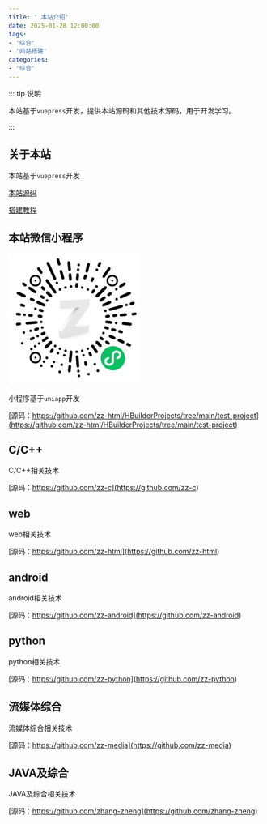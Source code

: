 ```yaml
---
title: ' 本站介绍'
date: 2025-01-28 12:00:00
tags:
- '综合'
- '网站搭建'
categories:
- '综合'
---
```


::: tip 说明

本站基于`vuepress`开发，提供本站源码和其他技术源码，用于开发学习。

:::

## 关于本站

本站基于`vuepress`开发

[本站源码](<https://github.com/zz-html/blog-src>)

[搭建教程](<https://www.bilibili.com/video/BV17t41177cr>)

## 本站微信小程序

![小程序](../guide/zSpace.jpg)

小程序基于`uniapp`开发

[源码：https://github.com/zz-html/HBuilderProjects/tree/main/test-project](<https://github.com/zz-html/HBuilderProjects/tree/main/test-project>)

## C/C++

C/C++相关技术

[源码：https://github.com/zz-c](<https://github.com/zz-c>)

## web

web相关技术

[源码：https://github.com/zz-html](<https://github.com/zz-html>)

## android

android相关技术

[源码：https://github.com/zz-android](<https://github.com/zz-android>)

## python

python相关技术

[源码：https://github.com/zz-python](<https://github.com/zz-python>)

## 流媒体综合

流媒体综合相关技术

[源码：https://github.com/zz-media](<https://github.com/zz-media>)

## JAVA及综合

JAVA及综合相关技术

[源码：https://github.com/zhang-zheng](<https://github.com/zhang-zheng>)
